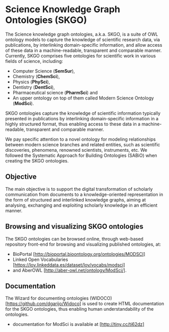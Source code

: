 # Science Knowledge Graph Ontologies (SKGO)
The Science knowledge graph ontologies, a.k.a. SKGO, is a suite of OWL ontology models to capture the knowledge of scientific research data, via publications, by interlinking domain-specific information, and allow access of these data in a machine-readable, transparent and comparable manner.
Currently, SKGO comprises five ontologies for scientific work in various fields of science, including:
- Computer Science (**SemSur**), 
- Chemistry (**ChemSci**), 
- Physics (**PhySci**), 
- Dentistry (**DentSci**),  
- Pharmaceutical science (**PharmSci**) and 
- An upper ontology on top of them called Modern Science Ontology (**ModSci**).

SKGO ontologies capture the knowledge of scientific information typically presented in publications by interlinking domain-specific information in a highly structured format, thus enabling access to these data in a machine-readable, transparent and comparable manner.

We pay specific attention to a novel ontology for modeling relationships between modern science branches and related entities, such as scientific discoveries, phenomena, renowned scientists, instruments, etc.
We followed the Systematic Approach for Building Ontologies (SABiO) when creating the SKGO ontologies.

## Objective
The main objective is to support the digital transformation of scholarly communication from documents to a knowledge-oriented representation in the form of structured and interlinked knowledge graphs, aiming at analysing, exchanging and exploiting scholarly knowledge in an efficient manner.

## Browsing and visualizing SKGO ontologies 
The SKGO ontologies can be browsed online, through web-based repository front-end for browsing and visualizing published ontologies, at:
- BioPortal [http://bioportal.bioontology.org/ontologies/MODSCI]
- Linked Open Vocabularies [https://lov.linkeddata.es/dataset/lov/vocabs/modsci]
- and AberOWL [http://aber-owl.net/ontology/ModSci/].

## Documentation
The Wizard for documenting ontologies (WIDOCO)[https://github.com/dgarijo/Widoco] is used to create HTML documentation for the SKGO ontologies, thus enabling human understandability of the ontologies.
- documentation for ModSci is available at [http://tiny.cc/ti62dz]
